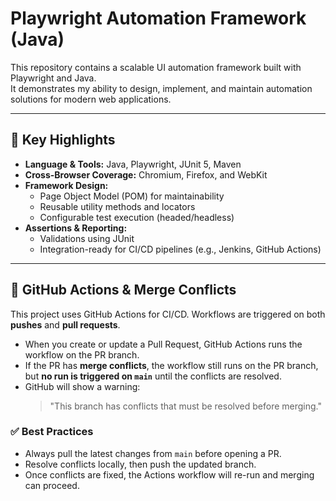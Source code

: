 # Playwright Automation Framework (Java)

This repository contains a scalable UI automation framework built with Playwright and Java.  
It demonstrates my ability to design, implement, and maintain automation solutions for modern web applications.

---

## 🔹 Key Highlights
- **Language & Tools:** Java, Playwright, JUnit 5, Maven  
- **Cross-Browser Coverage:** Chromium, Firefox, and WebKit  
- **Framework Design:**
  - Page Object Model (POM) for maintainability  
  - Reusable utility methods and locators  
  - Configurable test execution (headed/headless)  
- **Assertions & Reporting:**
  - Validations using JUnit  
  - Integration-ready for CI/CD pipelines (e.g., Jenkins, GitHub Actions)  

---
## 🔄 GitHub Actions & Merge Conflicts
This project uses GitHub Actions for CI/CD. Workflows are triggered on both **pushes** and **pull requests**.

- When you create or update a Pull Request, GitHub Actions runs the workflow on the PR branch.  
- If the PR has **merge conflicts**, the workflow still runs on the PR branch, but **no run is triggered on `main`** until the conflicts are resolved.  
- GitHub will show a warning:  
  > "This branch has conflicts that must be resolved before merging."  

### ✅ Best Practices
- Always pull the latest changes from `main` before opening a PR.  
- Resolve conflicts locally, then push the updated branch.  
- Once conflicts are fixed, the Actions workflow will re-run and merging can proceed.  
